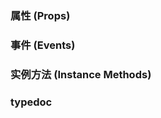 ### 属性 (Props)
<API id="vuetest" type="props"></API>

### 事件 (Events)
<API id="vuetest" type="events"></API>

### 实例方法 (Instance Methods)
<API id="vuetest" type="imperative"></API>

### typedoc
<!-- <embed src="../docs/test/interface" ></embed> -->
